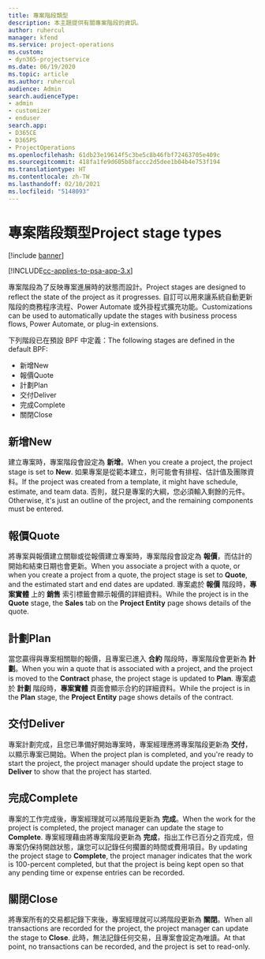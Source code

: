 ```yaml
---
title: 專案階段類型
description: 本主題提供有關專案階段的資訊。
author: ruhercul
manager: kfend
ms.service: project-operations
ms.custom:
- dyn365-projectservice
ms.date: 06/19/2020
ms.topic: article
ms.author: ruhercul
audience: Admin
search.audienceType:
- admin
- customizer
- enduser
search.app:
- D365CE
- D365PS
- ProjectOperations
ms.openlocfilehash: 61db23e19614f5c3be5c8b46fbf72463705e409c
ms.sourcegitcommit: 418fa1fe9d605b8faccc2d5dee1b04b4e753f194
ms.translationtype: HT
ms.contentlocale: zh-TW
ms.lasthandoff: 02/10/2021
ms.locfileid: "5148093"
---
```

# <a name="project-stage-types"></a><span data-ttu-id="f1cbd-103">專案階段類型</span><span class="sxs-lookup"><span data-stu-id="f1cbd-103">Project stage types</span></span> 

[!include [banner](../includes/psa-now-project-operations.md)]

[!INCLUDE[cc-applies-to-psa-app-3.x](../includes/cc-applies-to-psa-app-3x.md)]

<span data-ttu-id="f1cbd-104">專案階段為了反映專案進展時的狀態而設計。</span><span class="sxs-lookup"><span data-stu-id="f1cbd-104">Project stages are designed to reflect the state of the project as it progresses.</span></span> <span data-ttu-id="f1cbd-105">自訂可以用來讓系統自動更新階段的商務程序流程、Power Automate 或外掛程式擴充功能。</span><span class="sxs-lookup"><span data-stu-id="f1cbd-105">Customizations can be used to automatically update the stages with business process flows, Power Automate, or plug-in extensions.</span></span>

<span data-ttu-id="f1cbd-106">下列階段已在預設 BPF 中定義：</span><span class="sxs-lookup"><span data-stu-id="f1cbd-106">The following stages are defined in the default BPF:</span></span>

- <span data-ttu-id="f1cbd-107">新增​​</span><span class="sxs-lookup"><span data-stu-id="f1cbd-107">New</span></span>
- <span data-ttu-id="f1cbd-108">報價</span><span class="sxs-lookup"><span data-stu-id="f1cbd-108">Quote</span></span>
- <span data-ttu-id="f1cbd-109">計劃</span><span class="sxs-lookup"><span data-stu-id="f1cbd-109">Plan</span></span>
- <span data-ttu-id="f1cbd-110">交付</span><span class="sxs-lookup"><span data-stu-id="f1cbd-110">Deliver</span></span>
- <span data-ttu-id="f1cbd-111">完成</span><span class="sxs-lookup"><span data-stu-id="f1cbd-111">Complete</span></span>
- <span data-ttu-id="f1cbd-112">關閉</span><span class="sxs-lookup"><span data-stu-id="f1cbd-112">Close</span></span> 

## <a name="new"></a><span data-ttu-id="f1cbd-113">新增</span><span class="sxs-lookup"><span data-stu-id="f1cbd-113">New</span></span>

<span data-ttu-id="f1cbd-114">建立專案時，專案階段會設定為 **新增**。</span><span class="sxs-lookup"><span data-stu-id="f1cbd-114">When you create a project, the project stage is set to **New**.</span></span> <span data-ttu-id="f1cbd-115">如果專案是從範本建立，則可能會有排程、估計值及團隊資料。</span><span class="sxs-lookup"><span data-stu-id="f1cbd-115">If the project was created from a template, it might have schedule, estimate, and team data.</span></span> <span data-ttu-id="f1cbd-116">否則，就只是專案的大綱，您必須輸入剩餘的元件。</span><span class="sxs-lookup"><span data-stu-id="f1cbd-116">Otherwise, it's just an outline of the project, and the remaining components must be entered.</span></span>

## <a name="quote"></a><span data-ttu-id="f1cbd-117">報價</span><span class="sxs-lookup"><span data-stu-id="f1cbd-117">Quote</span></span>

<span data-ttu-id="f1cbd-118">將專案與報價建立關聯或從報價建立專案時，專案階段會設定為 **報價**，而估計的開始和結束日期也會更新。</span><span class="sxs-lookup"><span data-stu-id="f1cbd-118">When you associate a project with a quote, or when you create a project from a quote, the project stage is set to **Quote**, and the estimated start and end dates are updated.</span></span> <span data-ttu-id="f1cbd-119">專案處於 **報價** 階段時，**專案實體** 上的 **銷售** 索引標籤會顯示報價的詳細資料。</span><span class="sxs-lookup"><span data-stu-id="f1cbd-119">While the project is in the **Quote** stage, the **Sales** tab on the **Project Entity** page shows details of the quote.</span></span>

## <a name="plan"></a><span data-ttu-id="f1cbd-120">計劃</span><span class="sxs-lookup"><span data-stu-id="f1cbd-120">Plan</span></span>

<span data-ttu-id="f1cbd-121">當您贏得與專案相關聯的報價，且專案已進入 **合約** 階段時，專案階段會更新為 **計劃**。</span><span class="sxs-lookup"><span data-stu-id="f1cbd-121">When you win a quote that is associated with a project, and the project is moved to the **Contract** phase, the project stage is updated to **Plan**.</span></span> <span data-ttu-id="f1cbd-122">專案處於 **計劃** 階段時，**專案實體** 頁面會顯示合約的詳細資料。</span><span class="sxs-lookup"><span data-stu-id="f1cbd-122">While the project is in the **Plan** stage, the **Project Entity** page shows details of the contract.</span></span>

## <a name="deliver"></a><span data-ttu-id="f1cbd-123">交付</span><span class="sxs-lookup"><span data-stu-id="f1cbd-123">Deliver</span></span>

<span data-ttu-id="f1cbd-124">專案計劃完成，且您已準備好開始專案時，專案經理應將專案階段更新為 **交付**，以顯示專案已開始。</span><span class="sxs-lookup"><span data-stu-id="f1cbd-124">When the project plan is completed, and you're ready to start the project, the project manager should update the project stage to **Deliver** to show that the project has started.</span></span>

## <a name="complete"></a><span data-ttu-id="f1cbd-125">完成</span><span class="sxs-lookup"><span data-stu-id="f1cbd-125">Complete</span></span> 

<span data-ttu-id="f1cbd-126">專案的工作完成後，專案經理就可以將階段更新為 **完成**。</span><span class="sxs-lookup"><span data-stu-id="f1cbd-126">When the work for the project is completed, the project manager can update the stage to **Complete**.</span></span> <span data-ttu-id="f1cbd-127">專案經理藉由將專案階段更新為 **完成**，指出工作已百分之百完成，但專案仍保持開啟狀態，讓您可以記錄任何擱置的時間或費用項目。</span><span class="sxs-lookup"><span data-stu-id="f1cbd-127">By updating the project stage to **Complete**, the project manager indicates that the work is 100-percent completed, but that the project is being kept open so that any pending time or expense entries can be recorded.</span></span>

## <a name="close"></a><span data-ttu-id="f1cbd-128">關閉</span><span class="sxs-lookup"><span data-stu-id="f1cbd-128">Close</span></span>

<span data-ttu-id="f1cbd-129">將專案所有的交易都記錄下來後，專案經理就可以將階段更新為 **關閉**。</span><span class="sxs-lookup"><span data-stu-id="f1cbd-129">When all transactions are recorded for the project, the project manager can update the stage to **Close**.</span></span> <span data-ttu-id="f1cbd-130">此時，無法記錄任何交易，且專案會設定為唯讀。</span><span class="sxs-lookup"><span data-stu-id="f1cbd-130">At that point, no transactions can be recorded, and the project is set to read-only.</span></span>
